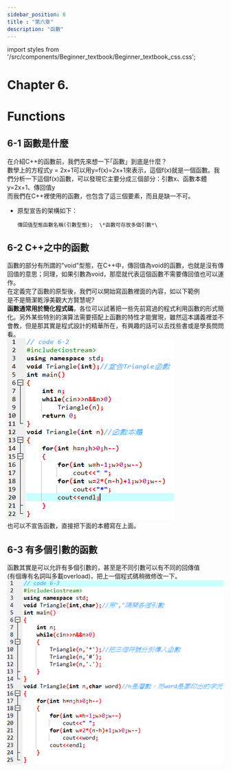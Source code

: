```yaml
---
sidebar_position: 6
title : "第六章"
description: "函數"
---
```

import styles from '/src/components/Beginner_textbook/Beginner_textbook_css.css';

# <span class="chapter_title">Chapter 6. </span>
# <span class="chapter_subtitle"> Functions </span>

## 6-1 函數是什麼

在介紹C++的函數前，我們先來想一下｢函數」到底是什麼？   
數學上的方程式y \= 2x+1可以用y=f(x)=2x+1來表示，這個f(x)就是一個函數。我們分析一下這個f(x)函數，可以發現它主要分成三個部分：引數x、函數本體 y=2x+1、傳回值y   
而我們在C++裡使用的函數，也包含了這三個要素，而且是缺一不可。

- 原型宣告的架構如下：
    ```
    傳回值型態函數名稱(引數型態);  \*函數可存放多個引數*\
    ```
## 6-2 C++之中的函數  
函數的部分有所謂的"void"型態，在C++中，傳回值為void的函數，也就是沒有傳回值的意思；同理，如果引數為void，那麼就代表這個函數不需要傳回值也可以運作。  
在定義完了函數的原型後，我們可以開始寫函數裡面的內容，如以下範例  
是不是簡潔乾淨美觀大方賢慧呢?  
**函數通常用於簡化程式碼**，各位可以試著把一些先前寫過的程式利用函數的形式簡化。另外某些特別的演算法需要搭配上函數的特性才能實現，雖然這本講義裡並不會教，但是那其實是程式設計的精華所在，有興趣的話可以去找些書或是學長問問看。  
![](/img/Beginner_textbook_pic/image60.png)  
也可以不宣告函數，直接把下面的本體寫在上面。
## 6-3 有多個引數的函數  
函數其實是可以允許有多個引數的，甚至是不同引數可以有不同的回傳值  
(有個專有名詞叫多載overload)，把上一個程式碼稍微修改一下。
![](/img/Beginner_textbook_pic/image59.png)  
